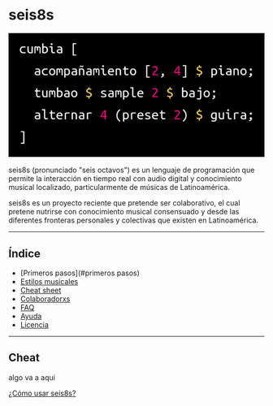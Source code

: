 # seis8s

<p align="center">
<img style src="fotos/portada.png" title="Seis8s" alt="Seis8s">
</p>

seis8s (pronunciado "seis octavos") es un lenguaje de programación que permite la interacción en tiempo real con audio digital y conocimiento musical localizado, particularmente de músicas de Latinoamérica.

seis8s es un proyecto reciente que pretende ser colaborativo, el cual pretene nutrirse con conocimiento musical consensuado y desde las diferentes fronteras personales y colectivas que existen en Latinoamérica.

---

## Índice

- [Primeros pasos](#primeros pasos)
- [Estilos musicales](#estilos_musicales)
- [Cheat sheet](#cheat)
- [Colaboradorxs](#colaboradorxs)
- [FAQ](#faq)
- [Ayuda](#ayuda)
- [Licencia](#licencia)

---
## Cheat

algo va a aqui

<a href="https://github.com/luisnavarrodelangel/seis8s/blob/master/Referencia.md"> ¿Cómo usar seis8s? </a>
